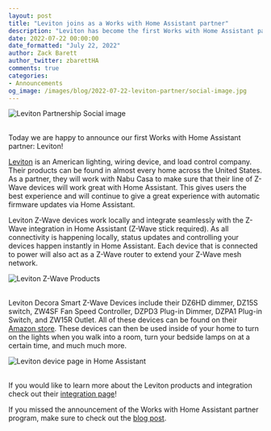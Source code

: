```yaml
---
layout: post
title: "Leviton joins as a Works with Home Assistant partner"
description: "Leviton has become the first Works with Home Assistant partner using the Z-Wave badge"
date: 2022-07-22 00:00:00
date_formatted: "July 22, 2022"
author: Zack Barett
author_twitter: zbarettHA
comments: true
categories:
- Announcements
og_image: /images/blog/2022-07-22-leviton-partner/social-image.jpg
---
```


<img src='/images/blog/2022-07-22-leviton-partner/social-image.jpg' alt="Leviton Partnership Social image" class='no-shadow'>
<br><br>

Today we are happy to announce our first Works with Home Assistant partner: Leviton!

[Leviton](https://leviton.com) is an American lighting, wiring device, and load control company. Their products can be found in almost every home across the United States. As a partner, they will work with Nabu Casa to make sure that their line of Z-Wave devices will work great with Home Assistant. This gives users the best experience and will continue to give a great experience with automatic firmware updates via Home Assistant.

Leviton Z-Wave devices work locally and integrate seamlessly with the Z-Wave integration in Home Assistant (Z-Wave stick required). As all connectivity is happening locally, status updates and controlling your devices happen instantly in Home Assistant. Each device that is connected to power will also act as a Z-Wave router to extend your Z-Wave mesh network.

<img src='/images/blog/2022-07-22-leviton-partner/leviton-devices.jpg' alt="Leviton Z-Wave Products" class='no-shadow'>
<br><br>

Leviton Decora Smart Z-Wave Devices include their DZ6HD dimmer, DZ15S switch, ZW4SF Fan Speed Controller, DZPD3 Plug-in Dimmer, DZPA1 Plug-in Switch, and ZW15R Outlet. All of these devices can be found on their [Amazon store](https://www.amazon.com/Leviton). These devices can then be used inside of your home to turn on the lights when you walk into a room, turn your bedside lamps on at a certain time, and much much more.

<img src='/images/blog/2022-07-22-leviton-partner/leviton-device-page.png' alt="Leviton device page in Home Assistant" class='no-shadow'>
<br><br>

If you would like to learn more about the Leviton products and integration check out their [integration page](/integrations/leviton)!

If you missed the announcement of the Works with Home Assistant partner program, make sure to check out the [blog post](/partner-program).
